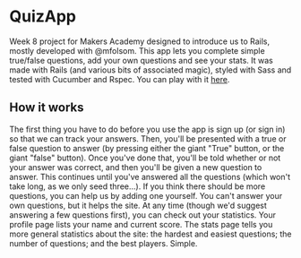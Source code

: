 # QuizApp

Week 8 project for Makers Academy designed to introduce us to Rails, mostly developed with @mfolsom. This app lets you complete simple true/false questions, add your own questions and see your stats. It was made with Rails (and various bits of associated magic), styled with Sass and tested with Cucumber and Rspec. You can play with it [here](http://infinite-earth-4893.herokuapp.com/).

## How it works

The first thing you have to do before you use the app is sign up (or sign in) so that we can track your answers. Then, you'll be presented with a true or false question to answer (by pressing either the giant "True" button, or the giant "false" button). Once you've done that, you'll be told whether or not your answer was correct, and then you'll be given a new question to answer. This continues until you've answered all the questions (which won't take long, as we only seed three...). If you think there should be more questions, you can help us by adding one yourself. You can't answer your own questions, but it helps the site. At any time (though we'd suggest answering a few questions first), you can check out your statistics. Your profile page lists your name and current score. The stats page tells you more general statistics about the site: the hardest and easiest questions; the number of questions; and the best players. Simple.